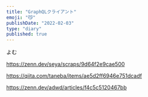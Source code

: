 ```yaml
---
title: "GraphQLクライアント"
emoji: "😼"
publishDate: "2022-02-03"
type: "diary"
published: true
---
```


よむ

https://zenn.dev/seya/scraps/9d64f2e9cae500

https://qiita.com/taneba/items/ae5d2ff6946e751dcadf

https://zenn.dev/adwd/articles/f4c5c5120467bb